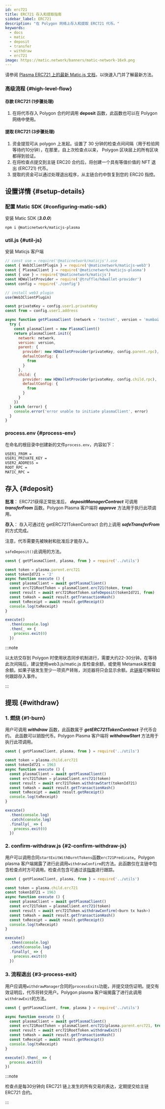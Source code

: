 ```yaml
---
id: erc721
title: ERC721 存入和提取指南
sidebar_label: ERC721
description: "在 Polygon 网络上存入和提取 ERC721 代币。"
keywords:
  - docs
  - matic
  - deposit
  - transfer
  - withdraw
  - erc721
image: https://matic.network/banners/matic-network-16x9.png
---
```


请参阅 [Plasma ERC721 上的最新 Matic.js 文档](https://maticnetwork.github.io/matic.js/docs/plasma/erc721/)，以快速入门并了解最新方法。

### 高级流程 {#high-level-flow}

#### **存款 ERC721 (1步骤处理)**

1. 在将代币存入 Polygon 合约时调用 **deposit** 函数，此函数也可以在 Polygon 网络中使用。

#### **提取 ERC721 (3步骤处理)**

1. 资金提现可从 polygon 上发起。设置了 30 分钟的检查点间间隔（用于检验网等待约10分钟），在那里，自上次检查点以来， Polygon 区块层上的所有区块都得到验证。
2. 在将检查点提交到主链 ERC20 合约后，将创建一个具有等值价值的 NFT 退出 (ERC721) 代币。
3. 提取的资金可以通过处理退出程序，从主链合约中恢复到您的 ERC20 指控。

## 设置详情 {#setup-details}

### 配置 Matic SDK {#configuring-matic-sdk}

安装 Matic SDK (**_3.0.0_**)

```bash
npm i @maticnetwork/maticjs-plasma
```

### util.js {#util-js}

安装 Maticjs 客户端

```js
// const use = require('@maticnetwork/maticjs').use
const { Web3ClientPlugin } = require('@maticnetwork/maticjs-web3')
const { PlasmaClient } = require('@maticnetwork/maticjs-plasma')
const { use } = require('@maticnetwork/maticjs')
const HDWalletProvider = require('@truffle/hdwallet-provider')
const config = require('./config')

// install web3 plugin
use(Web3ClientPlugin)

const privateKey = config.user1.privateKey
const from = config.user1.address

async function getPlasmaClient (network = 'testnet', version = 'mumbai') {
  try {
    const plasmaClient = new PlasmaClient()
    return plasmaClient.init({
      network: network,
      version: version,
      parent: {
        provider: new HDWalletProvider(privateKey, config.parent.rpc),
        defaultConfig: {
          from
        }
      },
      child: {
        provider: new HDWalletProvider(privateKey, config.child.rpc),
        defaultConfig: {
          from
        }
      }
    })
  } catch (error) {
    console.error('error unable to initiate plasmaClient', error)
  }
}
```

### process.env {#process-env}

在命名的根目录中创建新的文件`process.env`，内容如下：

```bash
USER1_FROM =
USER1_PRIVATE_KEY =
USER2_ADDRESS =
ROOT_RPC =
MATIC_RPC =
```

## 存入 {#deposit}

**批准**： ERC721获得正常批准后， **_depositManagerContract_** 可调用 **_transferFrom_** 函数。Polygon Plasma 客户端将 **_approve_** 方法用于执行此项调用。

**存入**： 存入可通过在 getERC721TokenContract 合约上调用 **_safeTransferFrom_** 的方式完成。

注意，代币需要先被映射和批准后才能存入。

`safeDeposit()`此调用的方法。

```js
const { getPlasmaClient, plasma, from } = require('../utils')

const token = plasma.parent.erc721
const tokenId721 = '2'
async function execute () {
  const plasmaClient = await getPlasmaClient()
  const erc721RootToken = plasmaClient.erc721(token, true)
  const result = await erc721RootToken.safeDeposit(tokenId721, from)
  const txHash = await result.getTransactionHash()
  const txReceipt = await result.getReceipt()
  console.log(txReceipt)
}

execute()
  .then(console.log)
  .then(_ => {
    process.exit(0)
  })

```

:::note

以太坊交存到 Polygon 时使用状态同步机制进行，需要大约22-30分钟。在等待此次间隔后，建议使用web3.js/matic.js 库检查余额，或使用 Metamask来检查余额。如果子链发生至少一项资产转账，浏览器将只会显示余额。此[链接](/docs/develop/ethereum-polygon/plasma/deposit-withdraw-event-plasma)可解释如何跟踪存入事件。

:::

## 提现 {#withdraw}

### 1. 燃烧 {#1-burn}

用户可调用 **_withdraw_** 函数，此函数属于 **_getERC721TokenContract_** 子代币合约。 此函数可以销毁代币。Polygon Plasma 客户端将 **_withdrawStart_** 方法用于执行此项调用。

```js
const { getPlasmaClient, plasma, from } = require('../utils')

const token = plasma.child.erc721
const tokenId721 = 1963
async function execute () {
  const plasmaClient = await getPlasmaClient()
  const erc721Token = plasmaClient.erc721(token)
  const result = await erc721Token.withdrawStart(tokenId721)
  const txHash = await result.getTransactionHash()
  const txReceipt = await result.getReceipt()
  console.log(txReceipt)
}

execute()
  .then(console.log)
  .catch(console.log)
  .finally(_ => {
    process.exit(0)
  })
```

### 2. confirm-withdraw.js {#2-confirm-withdraw-js}

用户可以调用合同`startExitWithBurntTokens`函数`erc721Predicate`。Polygon plasma 客户端揭露了进行此调用`withdrawConfirm`的方法。此函数仅在主链中包含检查点时方可调用。检查点包含可通过该[指南](/docs/develop/ethereum-polygon/plasma/deposit-withdraw-event-plasma#checkpoint-events)进行跟踪。


```js
const { getPlasmaClient, plasma, from } = require('../utils')

const token = plasma.child.erc721
const tokenId721 = 1963
async function execute () {
  const plasmaClient = await getPlasmaClient()
  const erc721Token = plasmaClient.erc721(token)
  const result = await erc721Token.withdrawConfirm(<burn tx hash>)
  const txHash = await result.getTransactionHash()
  const txReceipt = await result.getReceipt()
  console.log(txReceipt)
}

execute()
  .then(console.log)
  .catch(console.log)
  .finally(_ => {
    process.exit(0)
  })
```

### 3. 流程退出 {#3-process-exit}

用户应调用`withdrawManager`合同的`processExits`功能，并提交烧伤证明。提交有效证明后，代币将转交用户。Polygon plasma 客户端揭露了进行此调用`withdrawExit`的方法。

```js
const { getPlasmaClient, from, plasma } = require('../utils')

async function execute () {
  const plasmaClient = await getPlasmaClient()
  const erc721RootToken = plasmaClient.erc721(plasma.parent.erc721, true)
  const result = await erc721RootToken.withdrawExit()
  const txHash = await result.getTransactionHash()
  const txReceipt = await result.getReceipt()
  console.log(txReceipt)
}

execute().then(_ => {
  process.exit(0)
})
```

:::note

检查点是每30分钟向 ERC721 链上发生的所有交易的表达，定期提交给主链 ERC721 合约。

:::
